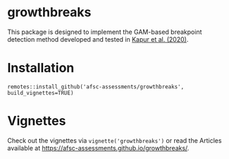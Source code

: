 # growthbreaks

This package is designed to implement the GAM-based breakpoint detection method developed and tested in [Kapur et al. (2020)](https://www.sciencedirect.com/science/article/abs/pii/S0165783619302693).

# Installation

`remotes::install_github('afsc-assessments/growthbreaks', build_vignettes=TRUE)`

# Vignettes
Check out the vignettes via `vignette('growthbreaks')` or read the Articles available at 
https://afsc-assessments.github.io/growthbreaks/.
